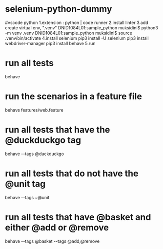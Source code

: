# selenium-python-dummy

#vscode python
1.extension : python | code runner
2.install linter
3.add create virtual env, ".venv"
DNID1084L01:sample_python muksidini$ python3 -m venv .venv
DNID1084L01:sample_python muksidini$ source .venv/bin/activate
4.install selenium
	pip3 install -U selenium
	pip3 install webdriver-manager
	pip3 install behave
5.run
# run all tests
behave

# run the scenarios in a feature file
behave features/web.feature

# run all tests that have the @duckduckgo tag
behave --tags @duckduckgo

# run all tests that do not have the @unit tag
behave --tags ~@unit

# run all tests that have @basket and either @add or @remove
behave --tags @basket --tags @add,@remove
